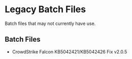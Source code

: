 # Legacy Batch Files
Batch files that may not currently have use.

## Batch Files
- CrowdStrike Falcon KB5042421/KB5042426 Fix v2.0.5
